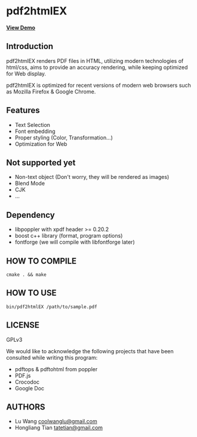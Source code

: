 pdf2html**EX**
=============================


[**View Demo**](http://coolwanglu.github.com/pdf2htmlEX/demo/demo.html)

Introduction
-----------------------------
pdf2htmlEX renders PDF files in HTML, utilizing modern technologies of html/css, aims to provide an accuracy rendering, while keeping optimized for Web display.

pdf2htmlEX is optimized for recent versions of modern web browsers such as Mozilla Firefox & Google Chrome.

Features
----------------------------
* Text Selection
* Font embedding
* Proper styling (Color, Transformation...)
* Optimization for Web 

Not supported yet
----------------------------
* Non-text object (Don't worry, they will be rendered as images)
* Blend Mode
* CJK
* ...

Dependency
----------------------------
* libpoppler with xpdf header >= 0.20.2
* boost c++ library (format, program options)
* fontforge (we will compile with libfontforge later)

HOW TO COMPILE
----------------------------
    cmake . && make

HOW TO USE
----------------------------
    bin/pdf2htmlEX /path/to/sample.pdf


LICENSE
----------------------------
GPLv3


We would like to acknowledge the following projects that have been consulted while writing this program:
* pdftops & pdftohtml from poppler 
* PDF.js
* Crocodoc
* Google Doc

AUTHORS
----------------------------
* Lu Wang <coolwanglu@gmail.com>
* Hongliang Tian <tatetian@gmail.com>


